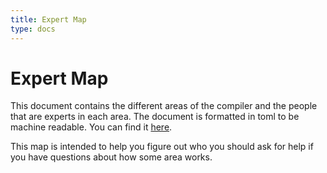 ```yaml
---
title: Expert Map
type: docs
---
```

# Expert Map

This document contains the different areas of the compiler and the people that
are experts in each area. The document is formatted in toml to be machine readable.
You can find it [here][expert-map].

This map is intended to help you figure out who you should ask for help if you
have questions about how some area works.

[expert-map]: https://github.com/rust-lang/compiler-team/blob/master/content/experts/map.toml
